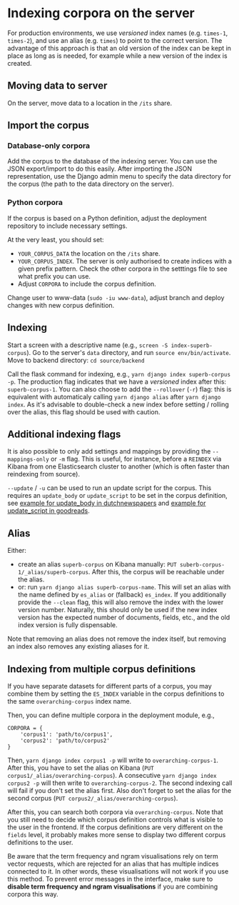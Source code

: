 # Indexing corpora on the server

For production environments, we use *versioned* index names (e.g. `times-1`, `times-2`), and use an alias (e.g. `times`) to point to the correct version. The advantage of this approach is that an old version of the index can be kept in place as long as is needed, for example while a new version of the index is created.


## Moving data to server
On the server, move data to a location in the `/its` share.

## Import the corpus

### Database-only corpora

Add the corpus to the database of the indexing server. You can use the JSON export/import to do this easily. After importing the JSON representation, use the Django admin menu to specify the data directory for the corpus (the path to the data directory on the server).

### Python corpora

If the corpus is based on a Python definition, adjust the deployment repository to include necessary settings.

At the very least, you should set:
- `YOUR_CORPUS_DATA` the location on the `/its` share.
- `YOUR_CORPUS_INDEX`. The server is only authorised to create indices with a given prefix pattern. Check the other corpora in the setttings file to see what prefix you can use.
- Adjust `CORPORA` to include the corpus definition.

Change user to www-data (`sudo -iu www-data`), adjust branch and deploy changes with new corpus definition.

## Indexing
Start a screen with a descriptive name (e.g., `screen -S index-superb-corpus`). Go to the server's `data` directory, and run `source env/bin/activate`. Move to backend directory: `cd source/backend`

Call the flask command for indexing, e.g., `yarn django index superb-corpus -p`. The production flag indicates that we have a *versioned* index after this: `superb-corpus-1`. You can also choose to add the `--rollover` (`-r`) flag: this is equivalent with automaticaly calling `yarn django alias` after `yarn django index`. As it's advisable to double-check a new index before setting / rolling over the alias, this flag should be used with caution.

## Additional indexing flags

It is also possible to only add settings and mappings by providing the `--mappings-only` or `-m` flag. This is useful, for instance, before a `REINDEX` via Kibana from one Elasticsearch cluster to another (which is often faster than reindexing from source).

`--update` / `-u` can be used to run an update script for the corpus. This requires an `update_body` or `update_script` to be set in the corpus definition, see [example for update_body in dutchnewspapers](backend/corpora/dutchnewspapers/dutchnewspapers_all.py) and [example for update_script in goodreads](backend/corpora/goodreads/goodreads.py).


## Alias
Either:
- create an alias `superb-corpus` on Kibana manually:
`PUT suberb-corpus-1/_alias/superb-corpus`. After this, the corpus will be reachable under the alias.
- or: run `yarn django alias superb-corpus-name`. This will set an alias with the name defined by `es_alias` or (fallback) `es_index`. If you additionally provide the `--clean` flag, this will also remove the index with the lower version number. Naturally, this should only be used if the new index version has the expected number of documents, fields, etc., and the old index version is fully dispensable.

Note that removing an alias does not remove the index itself, but removing an index also removes any existing aliases for it.

## Indexing from multiple corpus definitions
If you have separate datasets for different parts of a corpus, you may combine them by setting the `ES_INDEX` variable in the corpus definitions to the same `overarching-corpus` index name.

Then, you can define multiple corpora in the deployment module, e.g.,
```
CORPORA = {
    'corpus1': 'path/to/corpus1',
    'corpus2': 'path/to/corpus2'
}
```

Then, `yarn django index corpus1 -p` will write to `overarching-corpus-1`. After this, you have to set the alias on Kibana (`PUT corpus1/_alias/overarching-corpus`). A consecutive `yarn django index corpus2 -p` will then write to `overarching-corpus-2`. The second indexing call will fail if you don't set the alias first. Also don't forget to set the alias for the second corpus (`PUT corpus2/_alias/overarching-corpus`).

After this, you can search both corpora via `overarching-corpus`. Note that you still need to decide which corpus definition controls what is visible to the user in the frontend. If the corpus definitions are very different on the `fields` level, it probably makes more sense to display two different corpus definitions to the user.

Be aware that the term frequency and ngram visualisations rely on term vector requests, which are rejected for an alias that has multiple indices connected to it. In other words, these visualisations will not work if you use this method. To prevent error messages in the interface, make sure to  **disable term frequency and ngram visualisations** if you are combining corpora this way.
